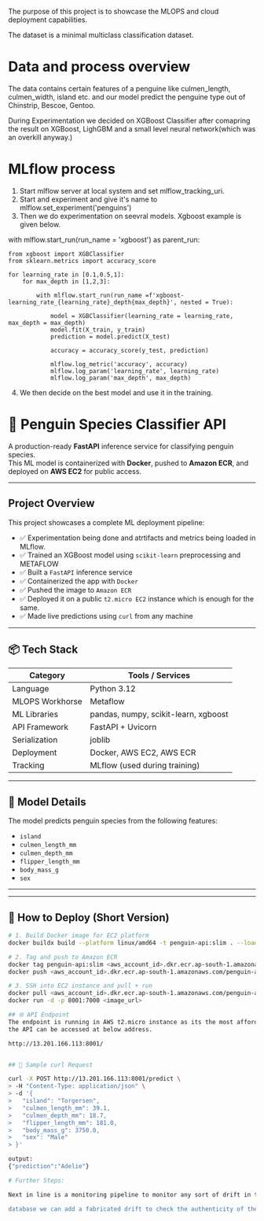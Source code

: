 The purpose of this project is to showcase the MLOPS and cloud deployment capabilities.

The dataset is a minimal multiclass classification dataset.

# Data and process overview 

The data contains certain features of a penguine like culmen_length, culmen_width, island etc. and our model 
predict the penguine type out of Chinstrip, Bescoe, Gentoo.

During Experimentation we decided on XGBoost Classifier after comapring the result on XGBoost, LighGBM 
and a small level neural network(which was an overkill anyway.) 

# MLflow process

1. Start mlflow server at local system and set mlflow_tracking_uri.
2. Start and experiment and give it's name to mlflow.set_experiment('penguins')
3. Then we do experimentation on seevral models. Xgboost example is given below.

with mlflow.start_run(run_name = 'xgboost') as parent_run:

    from xgboost import XGBClassifier
    from sklearn.metrics import accuracy_score

    for learning_rate in [0.1,0.5,1]:
        for max_depth in [1,2,3]:

            with mlflow.start_run(run_name =f'xgboost-learning_rate_{learning_rate}_depth{max_depth}', nested = True):

                model = XGBClassifier(learning_rate = learning_rate, max_depth = max_depth)
                model.fit(X_train, y_train)
                prediction = model.predict(X_test)

                accuracy = accuracy_score(y_test, prediction)

                mlflow.log_metric('accuracy', accuracy)
                mlflow.log_param('learning_rate', learning_rate)
                mlflow.log_param('max_depth', max_depth)
  4. We then decide on the best model and use it in the training.

# 🐧 Penguin Species Classifier API

A production-ready **FastAPI** inference service for classifying penguin species.  
This ML model is containerized with **Docker**, pushed to **Amazon ECR**, and deployed on **AWS EC2** for public access.

---

## Project Overview

This project showcases a complete ML deployment pipeline:
- ✅ Experimentation being done and atrtifacts and metrics being loaded in MLflow.
- ✅ Trained an XGBoost model using `scikit-learn` preprocessing and METAFLOW 
- ✅ Built a `FastAPI` inference service
- ✅ Containerized the app with `Docker`
- ✅ Pushed the image to `Amazon ECR`
- ✅ Deployed it on a public `t2.micro EC2` instance which is enough for the same.
- ✅ Made live predictions using `curl` from any machine

---

## 📦 Tech Stack

| Category        | Tools / Services                     |
|----------------|---------------------------------------|
| Language        | Python 3.12   
| MLOPS Workhorse | Metaflow
| ML Libraries    | pandas, numpy, scikit-learn, xgboost |
| API Framework   | FastAPI + Uvicorn                    |
| Serialization   | joblib                               |
| Deployment      | Docker, AWS EC2, AWS ECR             |
| Tracking        | MLflow (used during training)        |


---

## 🧠 Model Details

The model predicts penguin species from the following features:

- `island`
- `culmen_length_mm`
- `culmen_depth_mm`
- `flipper_length_mm`
- `body_mass_g`
- `sex`

---


---

## 🔧 How to Deploy (Short Version)

```bash
# 1. Build Docker image for EC2 platform
docker buildx build --platform linux/amd64 -t penguin-api:slim . --load

# 2. Tag and push to Amazon ECR
docker tag penguin-api:slim <aws_account_id>.dkr.ecr.ap-south-1.amazonaws.com/penguin-api:slim
docker push <aws_account_id>.dkr.ecr.ap-south-1.amazonaws.com/penguin-api:slim

# 3. SSH into EC2 instance and pull + run
docker pull <aws_account_id>.dkr.ecr.ap-south-1.amazonaws.com/penguin-api:slim
docker run -d -p 8001:7000 <image_url>

## 🌐 API Endpoint
The endpoint is running in AWS t2.micro instance as its the most affordable and also enough for the project and dataset.
the API can be accessed at below address.

http://13.201.166.113:8001/


## 📮 Sample curl Request

curl -X POST http://13.201.166.113:8001/predict \
> -H "Content-Type: application/json" \
> -d '{
>   "island": "Torgersen",
>   "culmen_length_mm": 39.1,
>   "culmen_depth_mm": 18.7,
>   "flipper_length_mm": 181.0,
>   "body_mass_g": 3750.0,
>   "sex": "Male"
> }'

output: 
{"prediction":"Adelie"}

# Further Steps:

Next in line is a monitoring pipeline to monitor any sort of drift in the database. As it's a constant

database we can add a fabricated drift to check the authenticity of the the pipeline.
